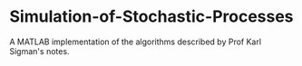 # Simulation-of-Stochastic-Processes
A MATLAB implementation of the algorithms described by Prof Karl Sigman's notes.
